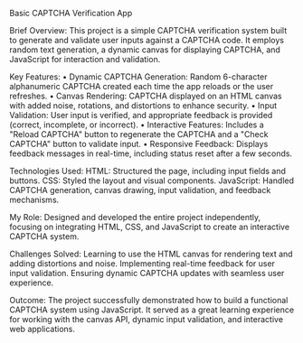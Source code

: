 Basic CAPTCHA Verification App

Brief Overview:
This project is a simple CAPTCHA verification system built to generate and validate user inputs against a CAPTCHA code. It employs random text generation, a dynamic canvas for displaying CAPTCHA, and JavaScript for interaction and validation.

Key Features:
•	Dynamic CAPTCHA Generation: Random 6-character alphanumeric CAPTCHA created each time the app reloads or the user refreshes.
•	Canvas Rendering: CAPTCHA displayed on an HTML canvas with added noise, rotations, and distortions to enhance security.
•	Input Validation: User input is verified, and appropriate feedback is provided (correct, incomplete, or incorrect).
•	Interactive Features: Includes a "Reload CAPTCHA" button to regenerate the CAPTCHA and a "Check CAPTCHA" button to validate input.
•	Responsive Feedback: Displays feedback messages in real-time, including status reset after a few seconds.

Technologies Used:
HTML: Structured the page, including input fields and buttons.
CSS: Styled the layout and visual components.
JavaScript: Handled CAPTCHA generation, canvas drawing, input validation, and feedback mechanisms.

My Role:
Designed and developed the entire project independently, focusing on integrating HTML, CSS, and JavaScript to create an interactive CAPTCHA system.

Challenges Solved:
Learning to use the HTML canvas for rendering text and adding distortions and noise.
Implementing real-time feedback for user input validation.
Ensuring dynamic CAPTCHA updates with seamless user experience.

Outcome:
The project successfully demonstrated how to build a functional CAPTCHA system using JavaScript. It served as a great learning experience for working with the canvas API, dynamic input validation, and interactive web applications.
